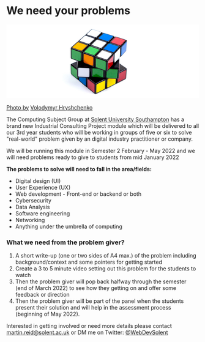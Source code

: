 # We need your problems

![cube](repo_images/volodymyr-hryshchenko-inI8GnmS190-unsplash.jpg)

[Photo by](https://unsplash.com/@lunarts?utm_source=unsplash&utm_medium=referral&utm_content=creditCopyText) [Volodymyr Hryshchenko](https://unsplash.com/s/photos/problem?utm_source=unsplash&utm_medium=referral&utm_content=creditCopyText)
  

The Computing Subject Group at [Solent University Southampton](https://www.solent.ac.uk/) has a brand new Industrial Consulting Project module which will be delivered to all our 3rd year students who will be working in groups of five or six to solve "real-world" problem given by an digital industry practitioner or company.

We will be running this module in Semester 2 February - May 2022 and we will need problems ready to give to students from mid January 2022

**The problems to solve will need to fall in the area/fields:**

- Digital design (UI)
- User Experience (UX)
- Web development - Front-end or backend or both
- Cybersecurity
- Data Analysis
- Software engineering
- Networking
- Anything under the umbrella of computing

### What we need from the problem giver?

1. A short write-up (one or two sides of A4 max.) of the problem including background/context and some pointers for getting started 
2. Create a 3 to 5 minute video setting out this problem for the students to watch
3. Then the problem giver will pop back halfway through the semester (end of March 2022) to see how they getting on and offer some feedback or direction
4. Then the problem giver will be part of the panel when the students present their solution and will help in the assessment process (beginning of May 2022).

Interested in getting involved or need more details please contact martin.reid@solent.ac.uk or DM me on Twitter: [@WebDevSolent](https://twitter.com/WebDevSolent)



